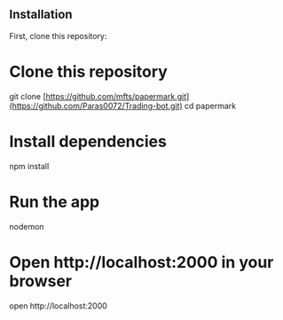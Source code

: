 ## Installation

First, clone this repository:

<!-- start:code block -->
# Clone this repository
git clone [https://github.com/mfts/papermark.git](https://github.com/Paras0072/Trading-bot.git)
cd papermark

# Install dependencies
npm install

# Run the app
nodemon

# Open http://localhost:2000 in your browser
open http://localhost:2000
<!-- end:code block -->
